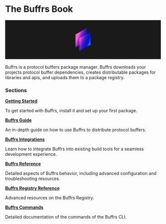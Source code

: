 # The Buffrs Book

![Buffrs Logo](images/buffrs.svg)

Buffrs is a protocol buffers package manager. Buffrs downloads your projects
protocol buffer dependencies, creates distributable packages for libraries and
apis, and uploads them to a package registry.

### Sections

**[Getting Started](getting-started/index.md)**

To get started with Buffrs, install it and set
up your first package.

**[Buffrs Guide](guide/index.md)**

An in-depth guide on how to use Buffrs to
distribute protocol buffers.

**[Buffrs Integrations](integration/index.md)**

Learn how to integrate Buffrs into existing
build tools for a seamless development
experience.

**[Buffrs Reference](reference/index.md)**

Detailed aspects of Buffrs behavior, including
advanced configuration and troubleshooting
resources.

**[Buffrs Registry Reference](registry/index.md)**

Advanced resources on the Buffrs Registry.

**[Buffrs Commands](commands/index.md)**

Detailed documentation of the commands of the
Buffrs CLI.

[buff.rs]: https://buff.rs/
[GitHub]: https://github.com/helsing-ai/buffrs/tree/main/src/docs
